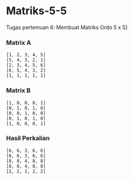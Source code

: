 # Matriks-5-5
Tugas pertemuan 6:
Membuat Matriks Ordo 5 x 5]

### Matrix A
```
[1, 2, 3, 4, 5]
[5, 4, 3, 2, 1]
[2, 3, 4, 5, 6]
[6, 5, 4, 3, 2]
[1, 1, 1, 1, 1]
```
### Matrix B
```
[1, 0, 0, 0, 1]
[0, 1, 0, 1, 0]
[0, 0, 1, 0, 0]
[0, 1, 0, 1, 0]
[1, 0, 0, 0, 1]
```
### Hasil Perkalian
```
[6, 6, 3, 6, 6]
[6, 6, 3, 6, 6]
[8, 8, 4, 8, 8]
[8, 8, 4, 8, 8]
[2, 2, 1, 2, 2]
```



